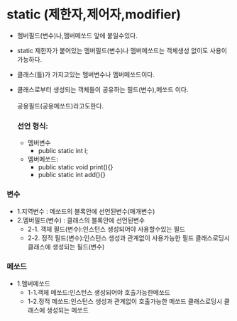 # static (제한자,제어자,modifier)
- 멤버필드(변수)나,멤버메쏘드 앞에 붙일수있다.
- static 제한자가 붙어있는 멤버필드(변수)나 멤버메쏘드는 객체생성 없이도 사용이가능하다.<br>
- 클래스(틀)가 가지고있는 멤버변수나 멤버메쏘드이다.<br>
- 클래스로부터 생성되는 객체들이 공유하는 필드(변수),메쏘드 이다.<br>      
    공용필드(공용메쏘드)라고도한다.
      
  ### 선언 형식: 
   - 멤버변수
      + public static int i;
   - 멤버메쏘드:
      + public static void print(){}
      + public static int add(){}	
 
 ### 변수
   - 1.지역변수       : 메쏘드의 블록안에 선언된변수(매개변수)
   - 2.멤버필드(변수) : 클래스의 블록안에 선언된변수
       - 2-1. 객체 필드(변수):인스턴스 생성되어야 사용할수있는 필드
       - 2-2. 정적 필드(변수):인스턴스 생성과 관계없이 사용가능한 필드
                                클래스로딩시 클래스에 생성되는 필드(변수)
                                
### 메쏘드
   - 1.멤버메쏘드
     - 1-1.객체 메쏘드:인스턴스 생성되어야 호출가능한메쏘드
     - 1-2.정적 메쏘드:인스턴스 생성과 관계없이 호출가능한 메쏘드
                           클래스로딩시 클래스에 생성되는 메쏘드                              
 

